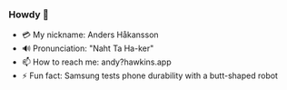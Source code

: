 ### Howdy 👋

- 💳 My nickname: Anders Håkansson
- 🔊 Pronunciation: "Naht Ta Ha-ker"
- 📫 How to reach me: andy?hawkins.app
- ⚡ Fun fact: Samsung tests phone durability with a butt-shaped robot

<!--
**a904guy/a904guy** is a ✨ _special_ ✨ repository because its `README.md` (this file) appears on your GitHub profile.

Here are some ideas to get you started:

- 🔭 I’m currently working on ...
- 🌱 I’m currently learning ...
- 👯 I’m looking to collaborate on ...
- 🤔 I’m looking for help with ...
- 💬 Ask me about ...
- 📫 How to reach me: ...
- 😄 Pronouns: ...
- ⚡ Fun fact: ...
-->
